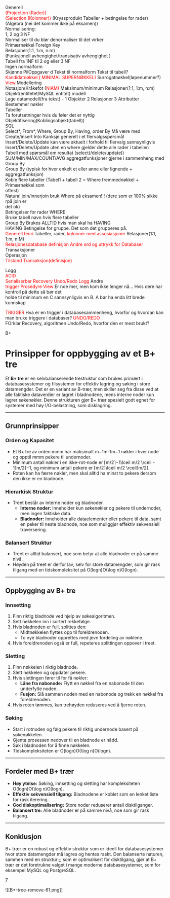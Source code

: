 Generell  
<span style="color:rgb(255, 0, 0)">(Projection (Rader))  
(Selection (Kolonner))  </span>
(Kryssprodukt Tabeller + betingelse for rader)  
(Algebra (nei det kommer ikke på eksamen))  
Normalisering:  
1, 2 og 3 NF  
Normaliser til du blør denormaliser til det virker  
Primærnøkkel Foreign Key  
Relasjoner(1:1, 1:m, n:m)  
(Funksjonell avhengighet/transisativ avhengighet )  
Tabell fra 1NF til 2 og eller 3 NF  
Ingen normalform  
Skjønne PilOppgaver  d
Tekst til normalform Tekst til tabell?  
<span style="color:rgb(255, 0, 0)">Kandidatnøkkel  ( MINIMAL SUPERNØKKEL)</span>
Surrogatnøkkel(løpenummer?)  
<span style="color:rgb(255, 0, 0)">View  </span>
Modellering  
Notasjon(Kråkefot (<span style="color:rgb(255, 0, 0)">NIAM)</span> Maksimum/minimum Relasjoner(1:1, 1:m, n:m)  
Objekt(entitetet/MySQL entitet) modell  
Lage datamodell(fra tekst) - 1 Objekter 2 Relasjoner 3 Attributter  
Bestemmer nøkler  
Tabeller  
Ta forutsetninger hvis du føler det er nyttig  
Objektifisering(Koblingsobjekt(tabell))  
SQL  
Select*, From*, Where, Group By, Having, order By Må være med  
Create/insert Into Kanksje generelt i et flervalgsspørsmål  
Insert/Delete/Update kan være aktuelt i forhold til flervalg sannsynligvis  
Insert/Delete/Update uten en where gjelder dette alle rader i tabellen  
Tabell med spørsmål om resultat (select(/delete/update))  
SUM/MIN/MAX/COUNT/AVG aggregatfunksjoner gjerne i sammenheng med Group By  
Group By (typisk for hver enkelt et eller anne eller lignende + aggregatfunksjon)  
Koble flere tabeller (Tabel1 + tabell 2 = Where fremmednøkkel + Primærnøkkel som  
oftest)  
Natural join/innerjoin bruk Where på eksamen!!! (dere som er 100% sikke rpå join er  
det ok)  
Betingelser for rader WHERE  
Bruke tabell navn hvis flere tabeller  
Group By Brukes ALLTID hvis man skal ha HAVING  
HAVING Betingelse for gruppe. Det som det grupperes på.  
<span style="color:rgb(255, 0, 0)">Generell teori  </span>
Tabeller, rader, <span style="color:rgb(255, 0, 0)">kolonner med assosiasjoner  </span>
Relasjoner(1:1, 1:m, n:M)  
<span style="color:rgb(255, 0, 0)">Relasjonesdatabase definisjon  </span>
<span style="color:rgb(255, 0, 0)">Andre ord og uttrykk for Databaser  </span>
Transaksjoner  
Operasjon  
<span style="color:rgb(255, 0, 0)">Tilstand  </span>
<span style="color:rgb(255, 0, 0)">Transaksjon(definisjon)</span>

Logg  
<span style="color:rgb(255, 0, 0)">ACID</span>  
<span style="color:rgb(255, 0, 0)">Serialiserbar  </span>
<span style="color:rgb(255, 0, 0)">Recovery  </span>
<span style="color:rgb(255, 0, 0)">Undo/Redo  </span>
<span style="color:rgb(255, 0, 0)">Logg  </span>
Andre  
<span style="color:rgb(255, 0, 0)">trigger  </span>
<span style="color:rgb(255, 0, 0)">Prosedyre  </span>
<span style="color:rgb(255, 0, 0)">View  </span>
Er noe mer, men kom ikke lenger nå... Hvis dere har kontroll på dette så bør det  
holde til minimum en C sannsynligvis en B. A bør ha enda litt brede kunnskap
 
<span style="color:rgb(255, 0, 0)">TRIGGER</span> 
Hva er en trigger i databasesammenheng, hvorfor og hvordan kan man bruke triggere i databaser?
<span style="color:rgb(255, 0, 0)">UNDO/REDO</span>  
FOrklar Recovery, algoritmen Undo/Redo, hvorfor den er mest brukt?

B+
# Prinsipper for oppbygging av et B+ tre

Et **B+ tre** er en selvbalanserende trestruktur som brukes primært i databasesystemer og filsystemer for effektiv lagring og søking i store datamengder. Det er en variant av B-trær, men skiller seg fra disse ved at alle faktiske dataverdier er lagret i bladnodene, mens interne noder kun lagrer søkenøkler. Denne strukturen gjør B+ trær spesielt godt egnet for systemer med høy I/O-belastning, som disklagring.

---

## Grunnprinsipper

### Orden og Kapasitet

- Et B+ tre av orden mmm har maksimalt m−1m-1m−1 nøkler i hver node og opptil mmm pekere til undernoder.
- Minimum antall nøkler i en ikke-rot-node er ⌈m/2⌉−1\lceil m/2 \rceil - 1⌈m/2⌉−1, og minimum antall pekere er ⌈m/2⌉\lceil m/2 \rceil⌈m/2⌉.
- Roten kan ha færre nøkler, men skal alltid ha minst to pekere dersom den ikke er en bladnode.

### Hierarkisk Struktur

- Treet består av interne noder og bladnoder.
    - **Interne noder:** Inneholder kun søkenøkler og pekere til undernoder, men ingen faktiske data.
    - **Bladnoder:** Inneholder alle dataelementer eller pekere til data, samt en peker til neste bladnode, noe som muliggjør effektiv sekvensiell traversering.

### Balansert Struktur

- Treet er alltid balansert, noe som betyr at alle bladnoder er på samme nivå.
- Høyden på treet er derfor lav, selv for store datamengder, som gir rask tilgang med en tidskompleksitet på O(log⁡n)O(\log n)O(logn).

---

## Oppbygging av B+ tre

### Innsetting

1. Finn riktig bladnode ved hjelp av søkealgoritmen.
2. Sett nøkkelen inn i sortert rekkefølge.
3. Hvis bladnoden er full, splittes den:
    - Midtnøkkelen flyttes opp til foreldrenoden.
    - To nye bladnoder opprettes med jevn fordeling av nøklene.
4. Hvis foreldrenoden også er full, repeteres splittingen oppover i treet.

### Sletting

1. Finn nøkkelen i riktig bladnode.
2. Slett nøkkelen og oppdater pekere.
3. Hvis slettingen fører til for få nøkler:
    - **Låne fra nabonode:** Flytt en nøkkel fra en nabonode til den underfylte noden.
    - **Fusjon:** Slå sammen noden med en nabonode og trekk en nøkkel fra foreldrenoden.
4. Hvis roten tømmes, kan trehøyden reduseres ved å fjerne roten.

### Søking

- Start i rotnoden og følg pekere til riktig undernode basert på søkenøkkelen.
- Gjenta prosessen nedover til en bladnode er nådd.
- Søk i bladnoden for å finne nøkkelen.
- Tidskompleksiteten er O(log⁡n)O(\log n)O(logn).

---

## Fordeler med B+ trær

- **Høy ytelse:** Søking, innsetting og sletting har kompleksiteten O(log⁡n)O(\log n)O(logn).
- **Effektiv sekvensiell tilgang:** Bladnodene er koblet som en lenket liste for rask iterering.
- **God diskoptimalisering:** Store noder reduserer antall disktilganger.
- **Balansert tre:** Alle bladnoder er på samme nivå, noe som gir rask tilgang.

---

## Konklusjon

B+ trær er en robust og effektiv struktur som er ideell for databasesystemer hvor store datamengder må lagres og hentes raskt. Den balanserte naturen, sammen med en struktur;;; som er optimalisert for disktilgang, gjør at B+ trær er det foretrukne valget i mange moderne databasesystemer, som for eksempel MySQL og PostgreSQL.

7



![[B+-tree-remove-61.png]]
